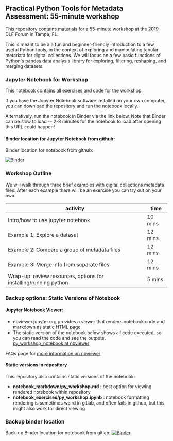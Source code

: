## Practical Python Tools for Metadata Assessment: 55-minute workshop

This repository contains materials for a 55-minute workshop at the 2019 DLF Forum in Tampa, FL. 

This is meant to be a a fun and beginner-friendly introduction to a few useful Python tools, in the context of exploring and manipulating tabular metadata for digital collections. We will focus on a few basic functions of Python's pandas data analysis library for exploring, filtering, reshaping, and merging datasets.

### Jupyter Notebook for Workshop 

This notebook contains all exercises and code for the workshop. 

If you have the Jupyter Notebook software installed on your own computer, you can download the repository and run the notebook locally.   

Alternatively, run the notebook in Binder via the link below. Note that Binder can be slow to load -- 2-8 minutes for the notebook to load after opening this URL could happen! 

#### Binder location for Jupyter Notebook from github:  
Binder location for notebook from github:   

[![Binder](https://mybinder.org/badge_logo.svg)](https://mybinder.org/v2/gh/morganem0/py-workshop-DLF2019/master)

### Workshop Outline

We will walk through three brief examples with digital collections metadata files. After each example there will be an exercise you can try out on your own. 

| activity | time |
| ------ | ------ |
| Intro/how to use jupyter notebook | 10 mins   |
| Example 1: Explore a dataset|  12 mins | 
| Example 2: Compare a group of metadata files | 12 mins| 
| Example 3: Merge info from separate files  |  12 mins | 
| Wrap-up: review resources, options for installing/running python | 5 mins| 


### Backup options: Static Versions of Notebook 

#### Jupyter Notebook Viewer:
* nbviewer.jupyter.org provides a viewer that renders notebook code and markdown as static HTML page.   
* The static version of the notebook below shows all code executed, so you can read the code and see the outputs.  
[py_workshop_notebook at nbviewer](https://nbviewer.jupyter.org/urls/gitlab.com/morganem/py-workshop-dlf2019/raw/master/notebook_exercises/py_workshop_notebook.ipynb)

FAQs page for [more information on nbviewer](https://nbviewer.jupyter.org/faq)

#### Static versions in repository 
This repository also contains static versions of the notebook: 
* **notebook_markdown/py_workshop.md** : best option for viewing rendered notebook within repository 
* **notebook_exercises/py_workshop.ipynb** : notebook formatting rendering is sometimes weird in gitlab, and often fails in github, but this might also work for direct viewing


### Backup binder location 
Back-up Binder location for notebook from gitlab: [![Binder](https://mybinder.org/badge_logo.svg)](https://mybinder.org/v2/gl/morganem%2Fpy-workshop-dlf2019/master)
